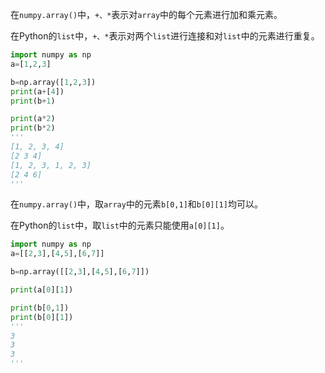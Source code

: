 在`numpy.array()`中，`+、*`表示对`array`中的每个元素进行加和乘元素。

在Python的`list`中，`+、*`表示对两个`list`进行连接和对`list`中的元素进行重复。

```python
import numpy as np
a=[1,2,3]

b=np.array([1,2,3])
print(a+[4])
print(b+1)

print(a*2)
print(b*2)
'''
[1, 2, 3, 4]
[2 3 4]
[1, 2, 3, 1, 2, 3]
[2 4 6]
'''
```



在`numpy.array()`中，取`array`中的元素`b[0,1]`和`b[0][1]`均可以。

在Python的`list`中，取`list`中的元素只能使用`a[0][1]`。

```python
import numpy as np
a=[[2,3],[4,5],[6,7]]

b=np.array([[2,3],[4,5],[6,7]])

print(a[0][1])

print(b[0,1])
print(b[0][1])
'''
3
3
3
'''
```


